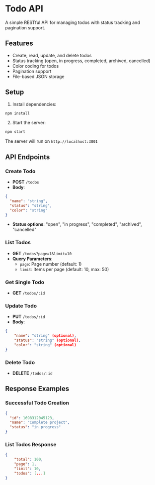 # Todo API

A simple RESTful API for managing todos with status tracking and pagination support.

## Features

- Create, read, update, and delete todos
- Status tracking (open, in progress, completed, archived, cancelled)
- Color coding for todos
- Pagination support
- File-based JSON storage

## Setup

1. Install dependencies:

```bash
npm install
```

2. Start the server:

```bash
npm start
```

The server will run on `http://localhost:3001`

## API Endpoints

### Create Todo

- **POST** `/todos`
- **Body**:

```json
{
  "name": "string",
  "status": "string",
  "color": "string"
}
```

- **Status options**: "open", "in progress", "completed", "archived", "cancelled"

### List Todos

- **GET** `/todos?page=1&limit=10`
- **Query Parameters**:
  - `page`: Page number (default: 1)
  - `limit`: Items per page (default: 10, max: 50)

### Get Single Todo

- **GET** `/todos/:id`

### Update Todo

- **PUT** `/todos/:id`
- **Body**:

```json
{
    "name": "string" (optional),
    "status": "string" (optional),
    "color": "string" (optional)
}
```

### Delete Todo

- **DELETE** `/todos/:id`

## Response Examples

### Successful Todo Creation

```json
{
  "id": 1698312045123,
  "name": "Complete project",
  "status": "in progress"
}
```

### List Todos Response

```json
{
    "total": 100,
    "page": 1,
    "limit": 10,
    "todos": [...]
}
```
